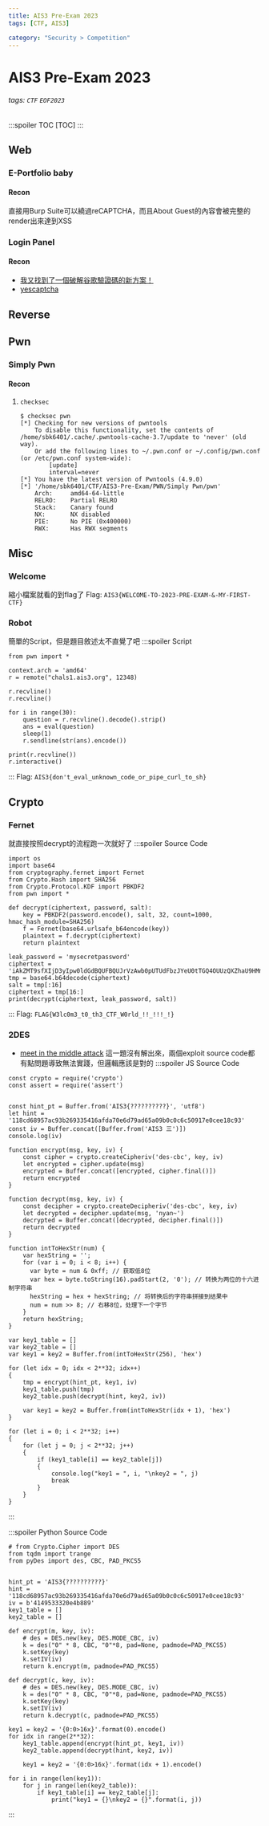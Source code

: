 ```yaml
---
title: AIS3 Pre-Exam 2023
tags: [CTF, AIS3]

category: "Security > Competition"
---
```


# AIS3 Pre-Exam 2023 
###### tags: `CTF` `EOF2023`
:::spoiler TOC
[TOC]
:::

## Web
### E-Portfolio baby
#### Recon
直接用Burp Suite可以繞過reCAPTCHA，而且About Guest的內容會被完整的render出來達到XSS

### Login Panel
#### Recon
* [我又找到了一個破解谷歌驗證碼的新方案！](https://www.readfog.com/a/1640970212456108032)
* [yescaptcha](https://yescaptcha.com/dashboard.html)


## Reverse


## Pwn
### Simply Pwn
#### Recon
1. `checksec`
    ```bash!
    $ checksec pwn
    [*] Checking for new versions of pwntools
        To disable this functionality, set the contents of /home/sbk6401/.cache/.pwntools-cache-3.7/update to 'never' (old way).
        Or add the following lines to ~/.pwn.conf or ~/.config/pwn.conf (or /etc/pwn.conf system-wide):
            [update]
            interval=never
    [*] You have the latest version of Pwntools (4.9.0)
    [*] '/home/sbk6401/CTF/AIS3-Pre-Exam/PWN/Simply Pwn/pwn'
        Arch:     amd64-64-little
        RELRO:    Partial RELRO
        Stack:    Canary found
        NX:       NX disabled
        PIE:      No PIE (0x400000)
        RWX:      Has RWX segments
    ```

## Misc
### Welcome
縮小檔案就看的到flag了
Flag: `AIS3{WELCOME-TO-2023-PRE-EXAM-&-MY-FIRST-CTF}`
### Robot
簡單的Script，但是題目敘述太不直覺了吧
:::spoiler Script
```python=
from pwn import *

context.arch = 'amd64'
r = remote("chals1.ais3.org", 12348)

r.recvline()
r.recvline()

for i in range(30):
    question = r.recvline().decode().strip()
    ans = eval(question)
    sleep(1)
    r.sendline(str(ans).encode())

print(r.recvline())
r.interactive()
```
:::
Flag: `AIS3{don't_eval_unknown_code_or_pipe_curl_to_sh}`

## Crypto
### Fernet
就直接按照decrypt的流程跑一次就好了
:::spoiler Source Code
```python=
import os
import base64
from cryptography.fernet import Fernet
from Crypto.Hash import SHA256
from Crypto.Protocol.KDF import PBKDF2
from pwn import *

def decrypt(ciphertext, password, salt):
    key = PBKDF2(password.encode(), salt, 32, count=1000, hmac_hash_module=SHA256)  
    f = Fernet(base64.urlsafe_b64encode(key))  
    plaintext = f.decrypt(ciphertext)  
    return plaintext

leak_password = 'mysecretpassword'
ciphertext = 'iAkZMT9sfXIjD3yIpw0ldGdBQUFBQUJrVzAwb0pUTUdFbzJYeU0tTGQ4OUUzQXZhaU9HMmlOaC1PcnFqRUIzX0xtZXg0MTh1TXFNYjBLXzVBOVA3a0FaenZqOU1sNGhBcHR3Z21RTTdmN1dQUkcxZ1JaOGZLQ0E0WmVMSjZQTXN3Z252VWRtdXlaVW1fZ0pzV0xsaUM5VjR1ZHdj'
tmp = base64.b64decode(ciphertext)
salt = tmp[:16]
ciphertext = tmp[16:]
print(decrypt(ciphertext, leak_password, salt))
```
:::
Flag: `FLAG{W3lc0m3_t0_th3_CTF_W0rld_!!_!!!_!}`

### 2DES
* [meet in the middle attack](https://bryceknowhow.blogspot.com/2018/05/cryptography-des-meet-in-middle-attack.html)
這一題沒有解出來，兩個exploit source code都有點問題導致無法實踐，但邏輯應該是對的
:::spoiler JS Source Code
```javascript=
const crypto = require('crypto')
const assert = require('assert')


const hint_pt = Buffer.from('AIS3{??????????}', 'utf8')
let hint = '118cd68957ac93b269335416afda70e6d79ad65a09b0c0c6c50917e0cee18c93'
const iv = Buffer.concat([Buffer.from('AIS3 三')])
console.log(iv)

function encrypt(msg, key, iv) {
    const cipher = crypto.createCipheriv('des-cbc', key, iv)
    let encrypted = cipher.update(msg)
    encrypted = Buffer.concat([encrypted, cipher.final()])
    return encrypted
}

function decrypt(msg, key, iv) {
    const decipher = crypto.createDecipheriv('des-cbc', key, iv)
    let decrypted = decipher.update(msg, 'nyan~')
    decrypted = Buffer.concat([decrypted, decipher.final()])
    return decrypted
}

function intToHexStr(num) {
    var hexString = '';
    for (var i = 0; i < 8; i++) {
      var byte = num & 0xff; // 获取低8位
      var hex = byte.toString(16).padStart(2, '0'); // 转换为两位的十六进制字符串
      hexString = hex + hexString; // 将转换后的字符串拼接到结果中
      num = num >> 8; // 右移8位，处理下一个字节
    }
    return hexString;
}

var key1_table = []
var key2_table = []
var key1 = key2 = Buffer.from(intToHexStr(256), 'hex')

for (let idx = 0; idx < 2**32; idx++)
{
    tmp = encrypt(hint_pt, key1, iv)
    key1_table.push(tmp)
    key2_table.push(decrypt(hint, key2, iv))

    var key1 = key2 = Buffer.from(intToHexStr(idx + 1), 'hex')
}

for (let i = 0; i < 2**32; i++)
{
    for (let j = 0; j < 2**32; j++)
    {
        if (key1_table[i] == key2_table[j])
        {
            console.log("key1 = ", i, "\nkey2 = ", j)
            break
        }
    }
}
```
:::

:::spoiler Python Source Code
```python=
# from Crypto.Cipher import DES
from tqdm import trange
from pyDes import des, CBC, PAD_PKCS5


hint_pt = 'AIS3{??????????}'
hint = '118cd68957ac93b269335416afda70e6d79ad65a09b0c0c6c50917e0cee18c93'
iv = b'4149533320e4b889'
key1_table = []
key2_table = []

def encrypt(m, key, iv):
    # des = DES.new(key, DES.MODE_CBC, iv)
    k = des("0" * 8, CBC, "0"*8, pad=None, padmode=PAD_PKCS5)
    k.setKey(key)
    k.setIV(iv)
    return k.encrypt(m, padmode=PAD_PKCS5)

def decrypt(c, key, iv):
    # des = DES.new(key, DES.MODE_CBC, iv)
    k = des("0" * 8, CBC, "0"*8, pad=None, padmode=PAD_PKCS5)
    k.setKey(key)
    k.setIV(iv)
    return k.decrypt(c, padmode=PAD_PKCS5)

key1 = key2 = '{0:0>16x}'.format(0).encode()
for idx in range(2**32):
    key1_table.append(encrypt(hint_pt, key1, iv))
    key2_table.append(decrypt(hint, key2, iv))

    key1 = key2 = '{0:0>16x}'.format(idx + 1).encode()

for i in range(len(key1)):
    for j in range(len(key2_table)):
        if key1_table[i] == key2_table[j]:
            print("key1 = {}\nkey2 = {}".format(i, j))

```
:::